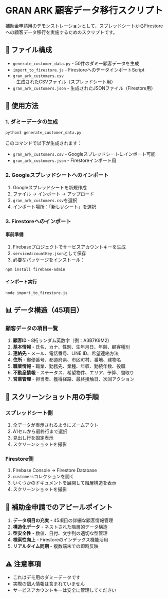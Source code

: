 # GRAN ARK 顧客データ移行スクリプト

補助金申請用のデモンストレーションとして、スプレッドシートからFirestoreへの顧客データ移行を実施するためのスクリプトです。

## 📁 ファイル構成

- `generate_customer_data.py` - 50件のダミー顧客データを生成
- `import_to_firestore.js` - FirestoreへのデータインポートScript
- `gran_ark_customers.csv` - 生成されたCSVファイル（スプレッドシート用）
- `gran_ark_customers.json` - 生成されたJSONファイル（Firestore用）

## 🚀 使用方法

### 1. ダミーデータの生成

```bash
python3 generate_customer_data.py
```

このコマンドで以下が生成されます：
- `gran_ark_customers.csv` - Googleスプレッドシートにインポート可能
- `gran_ark_customers.json` - Firestoreインポート用

### 2. Googleスプレッドシートへのインポート

1. Googleスプレッドシートを新規作成
2. ファイル → インポート → アップロード
3. `gran_ark_customers.csv`を選択
4. インポート場所：「新しいシート」を選択

### 3. Firestoreへのインポート

#### 事前準備
1. Firebaseプロジェクトでサービスアカウントキーを生成
2. `serviceAccountKey.json`として保存
3. 必要なパッケージをインストール：

```bash
npm install firebase-admin
```

#### インポート実行

```bash
node import_to_firestore.js
```

## 📊 データ構造（45項目）

### 顧客データの項目一覧

1. **顧客ID** - 8桁ランダム英数字（例：A3B7K9M2）
2. **基本情報** - 氏名、カナ、性別、生年月日、年齢、顧客種別
3. **連絡先** - メール、電話番号、LINE ID、希望連絡方法
4. **住所** - 郵便番号、都道府県、市区町村、番地、建物名
5. **職業情報** - 職業、勤務先、業種、年収、勤続年数、役職
6. **不動産情報** - ステータス、希望物件、エリア、予算、間取り
7. **営業管理** - 担当者、獲得経路、最終接触日、次回アクション

## 📸 スクリーンショット用の手順

### スプレッドシート側
1. 全データが表示されるようにズームアウト
2. A1セルから最終行まで選択
3. 見出し行を固定表示
4. スクリーンショットを撮影

### Firestore側
1. Firebase Console → Firestore Database
2. `customers`コレクションを開く
3. いくつかのドキュメントを展開して階層構造を表示
4. スクリーンショットを撮影

## 🎯 補助金申請でのアピールポイント

1. **データ項目の充実** - 45項目の詳細な顧客情報管理
2. **構造化データ** - ネストされた階層的データ構造
3. **型安全性** - 数値、日付、文字列の適切な型管理
4. **検索性向上** - Firestoreのインデックス機能活用
5. **リアルタイム同期** - 複数端末での即時反映

## ⚠️ 注意事項

- これはデモ用のダミーデータです
- 実際の個人情報は含まれていません
- サービスアカウントキーは安全に管理してください